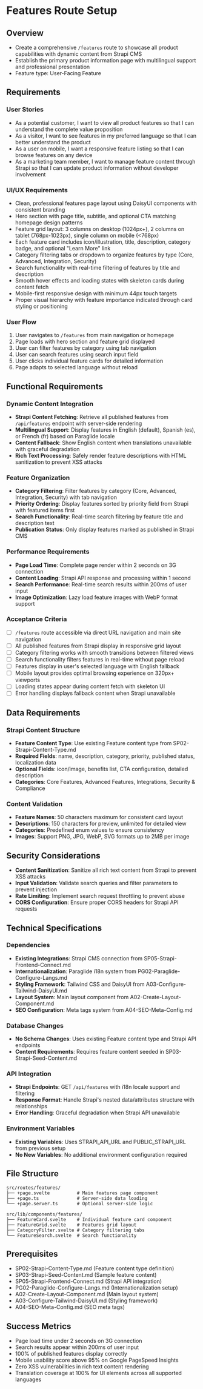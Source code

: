 # Features Route Setup

## Overview
- Create a comprehensive `/features` route to showcase all product capabilities with dynamic content from Strapi CMS
- Establish the primary product information page with multilingual support and professional presentation
- Feature type: User-Facing Feature

## Requirements

### User Stories
- As a potential customer, I want to view all product features so that I can understand the complete value proposition
- As a visitor, I want to see features in my preferred language so that I can better understand the product
- As a user on mobile, I want a responsive feature listing so that I can browse features on any device
- As a marketing team member, I want to manage feature content through Strapi so that I can update product information without developer involvement

### UI/UX Requirements
- Clean, professional features page layout using DaisyUI components with consistent branding
- Hero section with page title, subtitle, and optional CTA matching homepage design patterns
- Feature grid layout: 3 columns on desktop (1024px+), 2 columns on tablet (768px-1023px), single column on mobile (<768px)
- Each feature card includes icon/illustration, title, description, category badge, and optional "Learn More" link
- Category filtering tabs or dropdown to organize features by type (Core, Advanced, Integration, Security)
- Search functionality with real-time filtering of features by title and description
- Smooth hover effects and loading states with skeleton cards during content fetch
- Mobile-first responsive design with minimum 44px touch targets
- Proper visual hierarchy with feature importance indicated through card styling or positioning

### User Flow
1. User navigates to `/features` from main navigation or homepage
2. Page loads with hero section and feature grid displayed
3. User can filter features by category using tab navigation
4. User can search features using search input field
5. User clicks individual feature cards for detailed information
6. Page adapts to selected language without reload

## Functional Requirements

### Dynamic Content Integration
- **Strapi Content Fetching**: Retrieve all published features from `/api/features` endpoint with server-side rendering
- **Multilingual Support**: Display features in English (default), Spanish (es), or French (fr) based on Paraglide locale
- **Content Fallback**: Show English content when translations unavailable with graceful degradation
- **Rich Text Processing**: Safely render feature descriptions with HTML sanitization to prevent XSS attacks

### Feature Organization
- **Category Filtering**: Filter features by category (Core, Advanced, Integration, Security) with tab navigation
- **Priority Ordering**: Display features sorted by priority field from Strapi with featured items first
- **Search Functionality**: Real-time search filtering by feature title and description text
- **Publication Status**: Only display features marked as published in Strapi CMS

### Performance Requirements
- **Page Load Time**: Complete page render within 2 seconds on 3G connection
- **Content Loading**: Strapi API response and processing within 1 second
- **Search Performance**: Real-time search results within 200ms of user input
- **Image Optimization**: Lazy load feature images with WebP format support

### Acceptance Criteria
- [ ] `/features` route accessible via direct URL navigation and main site navigation
- [ ] All published features from Strapi display in responsive grid layout
- [ ] Category filtering works with smooth transitions between filtered views
- [ ] Search functionality filters features in real-time without page reload
- [ ] Features display in user's selected language with English fallback
- [ ] Mobile layout provides optimal browsing experience on 320px+ viewports
- [ ] Loading states appear during content fetch with skeleton UI
- [ ] Error handling displays fallback content when Strapi unavailable

## Data Requirements

### Strapi Content Structure
- **Feature Content Type**: Use existing Feature content type from SP02-Strapi-Content-Type.md
- **Required Fields**: name, description, category, priority, published status, localization data
- **Optional Fields**: icon/image, benefits list, CTA configuration, detailed description
- **Categories**: Core Features, Advanced Features, Integrations, Security & Compliance

### Content Validation
- **Feature Names**: 50 characters maximum for consistent card layout
- **Descriptions**: 150 characters for preview, unlimited for detailed view
- **Categories**: Predefined enum values to ensure consistency
- **Images**: Support PNG, JPG, WebP, SVG formats up to 2MB per image

## Security Considerations
- **Content Sanitization**: Sanitize all rich text content from Strapi to prevent XSS attacks
- **Input Validation**: Validate search queries and filter parameters to prevent injection
- **Rate Limiting**: Implement search request throttling to prevent abuse
- **CORS Configuration**: Ensure proper CORS headers for Strapi API requests

## Technical Specifications

### Dependencies
- **Existing Integrations**: Strapi CMS connection from SP05-Strapi-Frontend-Connect.md
- **Internationalization**: Paraglide i18n system from PG02-Paraglide-Configure-Langs.md
- **Styling Framework**: Tailwind CSS and DaisyUI from A03-Configure-Tailwind-DaisyUI.md
- **Layout System**: Main layout component from A02-Create-Layout-Component.md
- **SEO Configuration**: Meta tags system from A04-SEO-Meta-Config.md

### Database Changes
- **No Schema Changes**: Uses existing Feature content type and Strapi API endpoints
- **Content Requirements**: Requires feature content seeded in SP03-Strapi-Seed-Content.md

### API Integration
- **Strapi Endpoints**: GET `/api/features` with i18n locale support and filtering
- **Response Format**: Handle Strapi's nested data/attributes structure with relationships
- **Error Handling**: Graceful degradation when Strapi API unavailable

### Environment Variables
- **Existing Variables**: Uses STRAPI_API_URL and PUBLIC_STRAPI_URL from previous setup
- **No New Variables**: No additional environment configuration required

## File Structure
```
src/routes/features/
├── +page.svelte          # Main features page component
├── +page.ts              # Server-side data loading
└── +page.server.ts       # Optional server-side logic

src/lib/components/features/
├── FeatureCard.svelte    # Individual feature card component
├── FeatureGrid.svelte    # Features grid layout
├── CategoryFilter.svelte # Category filtering tabs
└── FeatureSearch.svelte  # Search functionality
```

## Prerequisites
- SP02-Strapi-Content-Type.md (Feature content type definition)
- SP03-Strapi-Seed-Content.md (Sample feature content)
- SP05-Strapi-Frontend-Connect.md (Strapi API integration)
- PG02-Paraglide-Configure-Langs.md (Internationalization setup)
- A02-Create-Layout-Component.md (Main layout system)
- A03-Configure-Tailwind-DaisyUI.md (Styling framework)
- A04-SEO-Meta-Config.md (SEO meta tags)

## Success Metrics
- Page load time under 2 seconds on 3G connection
- Search results appear within 200ms of user input
- 100% of published features display correctly
- Mobile usability score above 95% on Google PageSpeed Insights
- Zero XSS vulnerabilities in rich text content rendering
- Translation coverage at 100% for UI elements across all supported languages